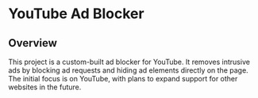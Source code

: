 # YouTube Ad Blocker

## Overview
This project is a custom-built ad blocker for YouTube. It removes intrusive ads by blocking ad requests and hiding ad elements directly on the page. The initial focus is on YouTube, with plans to expand support for other websites in the future.